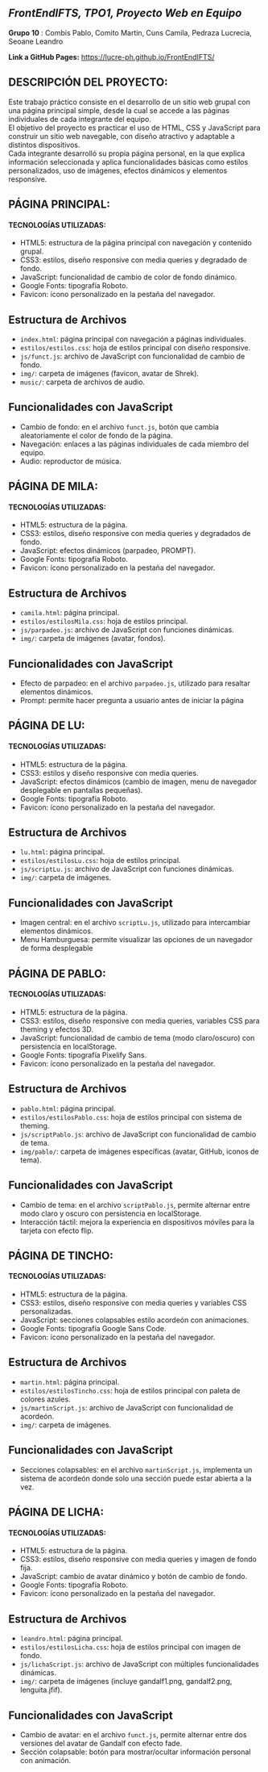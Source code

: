 ## **_FrontEndIFTS, TPO1, Proyecto Web en Equipo_**

**Grupo 10** : Combis Pablo, Comito Martin, Cuns Camila, Pedraza Lucrecia, Seoane Leandro

**Link a GitHub Pages:** https://lucre-ph.github.io/FrontEndIFTS/

## DESCRIPCIÓN DEL PROYECTO:

Este trabajo práctico consiste en el desarrollo de un sitio web grupal con una página principal simple, desde la cual se accede a las páginas individuales de cada integrante del equipo.  
El objetivo del proyecto es practicar el uso de HTML, CSS y JavaScript para construir un sitio web navegable, con diseño atractivo y adaptable a distintos dispositivos.  
Cada integrante desarrolló su propia página personal, en la que explica información seleccionada y aplica funcionalidades básicas como estilos personalizados, uso de imágenes, efectos dinámicos y elementos responsive.

## PÁGINA PRINCIPAL:

#### TECNOLOGÍAS UTILIZADAS:

- HTML5: estructura de la página principal con navegación y contenido grupal.
- CSS3: estilos, diseño responsive con media queries y degradado de fondo.
- JavaScript: funcionalidad de cambio de color de fondo dinámico.
- Google Fonts: tipografía Roboto.
- Favicon: ícono personalizado en la pestaña del navegador.

## Estructura de Archivos

- `index.html`: página principal con navegación a páginas individuales.
- `estilos/estilos.css`: hoja de estilos principal con diseño responsive.
- `js/funct.js`: archivo de JavaScript con funcionalidad de cambio de fondo.
- `img/`: carpeta de imágenes (favicon, avatar de Shrek).
- `music/`: carpeta de archivos de audio.

## Funcionalidades con JavaScript

- Cambio de fondo: en el archivo `funct.js`, botón que cambia aleatoriamente el color de fondo de la página.
- Navegación: enlaces a las páginas individuales de cada miembro del equipo.
- Audio: reproductor de música.

## PÁGINA DE MILA:

#### TECNOLOGÍAS UTILIZADAS:

- HTML5: estructura de la página.
- CSS3: estilos, diseño responsive con media queries y degradados de fondo.
- JavaScript: efectos dinámicos (parpadeo, PROMPT).
- Google Fonts: tipografía Roboto.
- Favicon: ícono personalizado en la pestaña del navegador.

## Estructura de Archivos

- `camila.html`: página principal.
- `estilos/estilosMila.css`: hoja de estilos principal.
- `js/parpadeo.js`: archivo de JavaScript con funciones dinámicas.
- `img/`: carpeta de imágenes (avatar, fondos).

## Funcionalidades con JavaScript

- Efecto de parpadeo: en el archivo `parpadeo.js`, utilizado para resaltar elementos dinámicos.
- Prompt: permite hacer pregunta a usuario antes de iniciar la página

## PÁGINA DE LU:

#### TECNOLOGÍAS UTILIZADAS:

- HTML5: estructura de la página.
- CSS3: estilos y diseño responsive con media queries.
- JavaScript: efectos dinámicos (cambio de imagen, menu de navegador desplegable en pantallas pequeñas).
- Google Fonts: tipografía Roboto.
- Favicon: ícono personalizado en la pestaña del navegador.

## Estructura de Archivos

- `lu.html`: página principal.
- `estilos/estilosLu.css`: hoja de estilos principal.
- `js/scriptLu.js`: archivo de JavaScript con funciones dinámicas.
- `img/`: carpeta de imágenes.

## Funcionalidades con JavaScript

- Imagen central: en el archivo `scriptLu.js`, utilizado para intercambiar elementos dinámicos.
- Menu Hamburguesa: permite visualizar las opciones de un navegador de forma desplegable

## PÁGINA DE PABLO:

#### TECNOLOGÍAS UTILIZADAS:

- HTML5: estructura de la página.
- CSS3: estilos, diseño responsive con media queries, variables CSS para theming y efectos 3D.
- JavaScript: funcionalidad de cambio de tema (modo claro/oscuro) con persistencia en localStorage.
- Google Fonts: tipografía Pixelify Sans.
- Favicon: ícono personalizado en la pestaña del navegador.

## Estructura de Archivos

- `pablo.html`: página principal.
- `estilos/estilosPablo.css`: hoja de estilos principal con sistema de theming.
- `js/scriptPablo.js`: archivo de JavaScript con funcionalidad de cambio de tema.
- `img/pablo/`: carpeta de imágenes específicas (avatar, GitHub, iconos de tema).

## Funcionalidades con JavaScript

- Cambio de tema: en el archivo `scriptPablo.js`, permite alternar entre modo claro y oscuro con persistencia en localStorage.
- Interacción táctil: mejora la experiencia en dispositivos móviles para la tarjeta con efecto flip.

## PÁGINA DE TINCHO:

#### TECNOLOGÍAS UTILIZADAS:

- HTML5: estructura de la página.
- CSS3: estilos, diseño responsive con media queries y variables CSS personalizadas.
- JavaScript: secciones colapsables estilo acordeón con animaciones.
- Google Fonts: tipografía Google Sans Code.
- Favicon: ícono personalizado en la pestaña del navegador.

## Estructura de Archivos

- `martin.html`: página principal.
- `estilos/estilosTincho.css`: hoja de estilos principal con paleta de colores azules.
- `js/martinScript.js`: archivo de JavaScript con funcionalidad de acordeón.
- `img/`: carpeta de imágenes.

## Funcionalidades con JavaScript

- Secciones colapsables: en el archivo `martinScript.js`, implementa un sistema de acordeón donde solo una sección puede estar abierta a la vez.

## PÁGINA DE LICHA:

#### TECNOLOGÍAS UTILIZADAS:

- HTML5: estructura de la página.
- CSS3: estilos, diseño responsive con media queries y imagen de fondo fija.
- JavaScript: cambio de avatar dinámico y botón de cambio de fondo.
- Google Fonts: tipografía Roboto.
- Favicon: ícono personalizado en la pestaña del navegador.

## Estructura de Archivos

- `leandro.html`: página principal.
- `estilos/estilosLicha.css`: hoja de estilos principal con imagen de fondo.
- `js/lichaScript.js`: archivo de JavaScript con múltiples funcionalidades dinámicas.
- `img/`: carpeta de imágenes (incluye gandalf1.png, gandalf2.png, lenguita.jfif).

## Funcionalidades con JavaScript

- Cambio de avatar: en el archivo `funct.js`, permite alternar entre dos versiones del avatar de Gandalf con efecto fade.
- Sección colapsable: botón para mostrar/ocultar información personal con animación.
